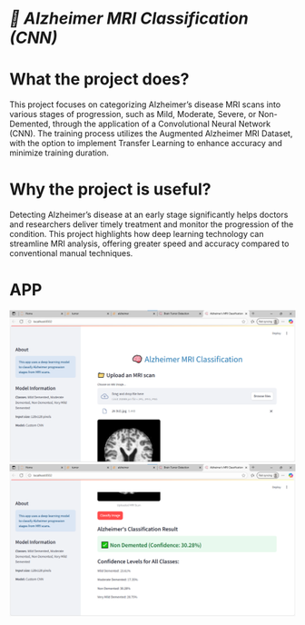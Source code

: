 # ***🧠 Alzheimer MRI Classification (CNN)***

# What the project does?

This project focuses on categorizing Alzheimer’s disease MRI scans into various stages of progression, such as Mild, Moderate, Severe, or Non-Demented, through the application of a Convolutional Neural Network (CNN). The training process utilizes the Augmented Alzheimer MRI Dataset, with the option to implement Transfer Learning to enhance accuracy and minimize training duration.

# Why the project is useful?

Detecting Alzheimer’s disease at an early stage significantly helps doctors and researchers deliver timely treatment and monitor the progression of the condition. This project highlights how deep learning technology can streamline MRI analysis, offering greater speed and accuracy compared to conventional manual techniques.

# APP

![App Screenshot](alzheimer1.png)
![App Screenshot](alzheimer2.png)

